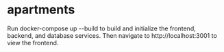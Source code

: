 # apartments

Run docker-compose up --build to build and initialize the frontend, backend, and database services. 
Then navigate to http://localhost:3001 to view the frontend.